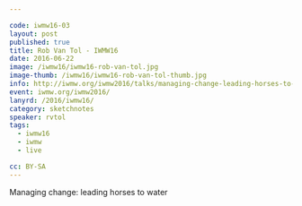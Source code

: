 ```yaml
---

code: iwmw16-03
layout: post
published: true
title: Rob Van Tol - IWMW16
date: 2016-06-22
image: /iwmw16/iwmw16-rob-van-tol.jpg
image-thumb: /iwmw16/iwmw16-rob-van-tol-thumb.jpg
info: http://iwmw.org/iwmw2016/talks/managing-change-leading-horses-to-water/
event: iwmw.org/iwmw2016/
lanyrd: /2016/iwmw16/
category: sketchnotes
speaker: rvtol
tags:
  - iwmw16
  - iwmw
  - live

cc: BY-SA
---
```


Managing change: leading horses to water
